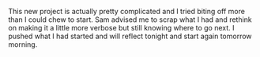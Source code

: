 This new project is actually pretty complicated and I tried biting off more than I could chew to
start.  Sam advised me to scrap what I had and rethink on making it a little more verbose but
still knowing where to go next. I pushed what I had started and will reflect tonight and start again tomorrow morning.
